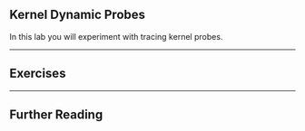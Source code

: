 ## Kernel Dynamic Probes

In this lab you will experiment with tracing kernel probes.

---
## Exercises

---

## Further Reading
